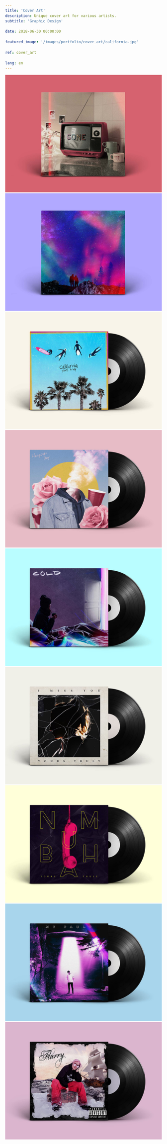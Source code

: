 ```yaml
---
title: 'Cover Art'
description: Unique cover art for various artists.
subtitle: 'Graphic Design'

date: 2018-06-30 00:00:00

featured_image: '/images/portfolio/cover_art/california.jpg'

ref: cover_art

lang: en
---
```


<div class="gallery" data-columns="2">
	<img src="/images/portfolio/cover_art/gone.jpg" alt="California Cover Art">
	<img src="/images/portfolio/cover_art/hold-me-close.jpg" alt="California Cover Art">
	<img src="/images/portfolio/cover_art/california.jpg" alt="California Cover Art">
	<img src="/images/portfolio/cover_art/hangover-day-cover-art.jpg" alt="Hangover Day Cover Art">
	<img src="/images/portfolio/cover_art/cold-cover-art.jpg" alt="Cold Cover Art">
	<img src="/images/portfolio/cover_art/i-miss-you-cover-art.jpg" alt="I Miss You Cover Art">
	<img src="/images/portfolio/cover_art/numbah-cover-art.jpg" alt="Numbah Cover Art">
	<img src="/images/portfolio/cover_art/my-fault-cover-art.jpg" alt="My Fault Cover Art">
	<img src="/images/portfolio/cover_art/flurry-cover-art.jpg" alt="Flurry Cover Art">
</div>
